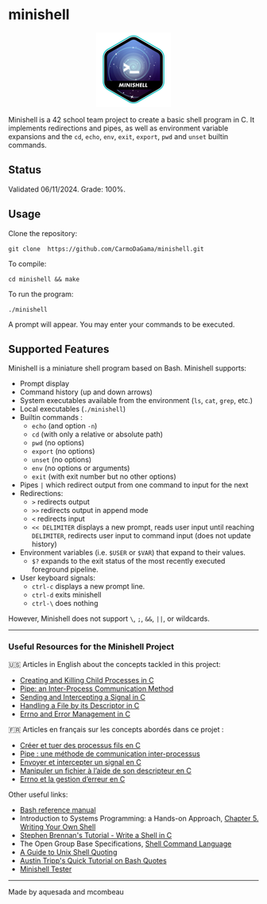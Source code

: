 # minishell

<p align="center">
  <img src="https://github.com/CarmoDaGama/minishell/blob/main/minishelle.png" alt="Minishell 42 project badge"/>
</p>

Minishell is a 42 school team project to create a basic shell program in C. It implements redirections and pipes, as well as environment variable expansions and the `cd`, `echo`, `env`, `exit`, `export`, `pwd` and `unset` builtin commands.

## Status

Validated 06/11/2024. Grade: 100%.

## Usage

Clone the repository:
```
git clone  https://github.com/CarmoDaGama/minishell.git
```

To compile:

```shell
cd minishell && make
```

To run the program:

```shell
./minishell
```

A prompt will appear. You may enter your commands to be executed.

## Supported Features

Minishell is a miniature shell program based on Bash. Minishell supports:
* Prompt display
* Command history (up and down arrows)
* System executables available from the environment (`ls`, `cat`, `grep`, etc.)
* Local executables (`./minishell`)
* Builtin commands :
  * `echo` (and option `-n`)
  * `cd` (with only a relative or absolute path)
  * `pwd` (no options)
  * `export` (no options)
  * `unset` (no options)
  * `env` (no options or arguments)
  * `exit` (with exit number but no other options) 
* Pipes `|` which redirect output from one command to input for the next
* Redirections:
  * `>` redirects output
  * `>>` redirects output in append mode
  * `<` redirects input
  * `<< DELIMITER` displays a new prompt, reads user input until reaching `DELIMITER`, redirects user input to command input (does not update history)
* Environment variables (i.e. `$USER` or `$VAR`) that expand to their values.
  * `$?` expands to the exit status of the most recently executed foreground pipeline.
* User keyboard signals:
  * `ctrl-c` displays a new prompt line.
  * `ctrl-d` exits minishell
  * `ctrl-\` does nothing

However, Minishell does not support `\`, `;`, `&&`, `||`, or wildcards.

---
### Useful Resources for the Minishell Project

:us: Articles in English about the concepts tackled in this project: 

* [Creating and Killing Child Processes in C](https://www.codequoi.com/en/creating-and-killing-child-processes-in-c/)
* [Pipe: an Inter-Process Communication Method](https://www.codequoi.com/en/pipe-an-inter-process-communication-method/)
* [Sending and Intercepting a Signal in C](https://www.codequoi.com/en/sending-and-intercepting-a-signal-in-c/)
* [Handling a File by its Descriptor in C](https://www.codequoi.com/en/handling-a-file-by-its-descriptor-in-c/)
* [Errno and Error Management in C](https://www.codequoi.com/en/errno-and-error-management-in-c/)

:fr: Articles en français sur les concepts abordés dans ce projet :

* [Créer et tuer des processus fils en C](https://www.codequoi.com/creer-et-tuer-des-processus-fils-en-c/)
* [Pipe : une méthode de communication inter-processus](https://www.codequoi.com/pipe-une-methode-de-communication-inter-processus/)
* [Envoyer et intercepter un signal en C](https://www.codequoi.com/envoyer-et-intercepter-un-signal-en-c/)
* [Manipuler un fichier à l’aide de son descripteur en C](https://www.codequoi.com/manipuler-un-fichier-a-laide-de-son-descripteur-en-c/)
* [Errno et la gestion d’erreur en C](https://www.codequoi.com/errno-et-la-gestion-derreur-en-c/)

Other useful links:

* [Bash reference manual](https://www.gnu.org/software/bash/manual/bash.html)
* Introduction to Systems Programming: a Hands-on Approach, [Chapter 5. Writing Your Own Shell](https://www.cs.purdue.edu/homes/grr/SystemsProgrammingBook/Book/Chapter5-WritingYourOwnShell.pdf)
* [Stephen Brennan's Tutorial - Write a Shell in C](https://brennan.io/2015/01/16/write-a-shell-in-c/)
* The Open Group Base Specifications, [Shell Command Language](https://pubs.opengroup.org/onlinepubs/009695399/utilities/xcu_chap02.html)
* [A Guide to Unix Shell Quoting](https://rg1-teaching.mpi-inf.mpg.de/unixffb-ss98/quoting-guide.html)
* [Austin Tripp's Quick Tutorial on Bash Quotes](https://www.austintripp.ca/blog/2019/07/18/bash-quotes)
* [Minishell Tester](https://github.com/baltsaros/minishell)

---
Made by aquesada and mcombeau
